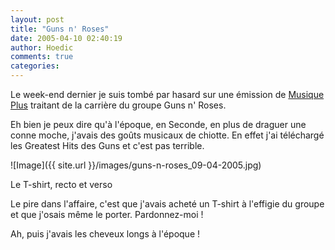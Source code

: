 ```yaml
---
layout: post
title: "Guns n' Roses"
date: 2005-04-10 02:40:19
author: Hoedic
comments: true
categories: 
---
```



Le week-end dernier je suis tombé par hasard sur une émission de [Musique Plus](http://www.musiqueplus.com/) traitant de la carrière du groupe Guns n' Roses.

Eh bien je peux dire qu'à l'époque, en Seconde, en plus de draguer une conne moche, j'avais des goûts musicaux de chiotte. En effet j'ai téléchargé les Greatest Hits des Guns et c'est pas terrible.

![Image]({{ site.url }}/images/guns-n-roses_09-04-2005.jpg)
<div class="photoattrib">Le T-shirt, recto et verso</div>



Le pire dans l'affaire, c'est que j'avais acheté un T-shirt à l'effigie du groupe et que j'osais même le porter. Pardonnez-moi !

Ah, puis j'avais les cheveux longs à l'époque !